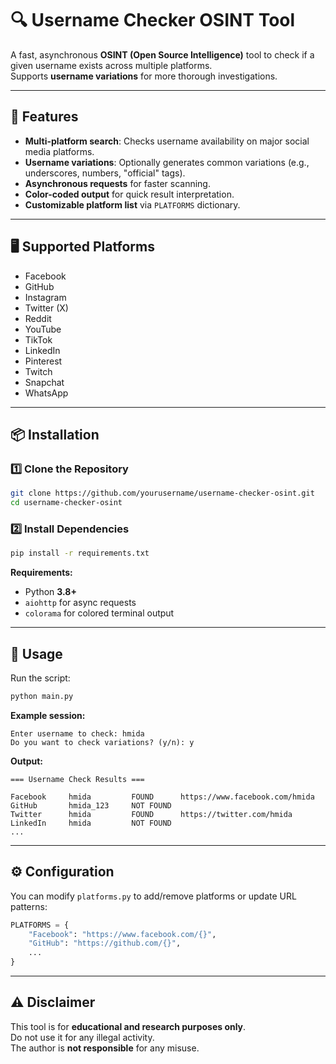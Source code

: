 # 🔍 Username Checker OSINT Tool

A fast, asynchronous **OSINT (Open Source Intelligence)** tool to check if a given username exists across multiple platforms.  
Supports **username variations** for more thorough investigations.

---

## 🚀 Features

- **Multi-platform search**: Checks username availability on major social media platforms.
- **Username variations**: Optionally generates common variations (e.g., underscores, numbers, "official" tags).
- **Asynchronous requests** for faster scanning.
- **Color-coded output** for quick result interpretation.
- **Customizable platform list** via `PLATFORMS` dictionary.

---

## 🖥 Supported Platforms

- Facebook  
- GitHub  
- Instagram  
- Twitter (X)  
- Reddit  
- YouTube  
- TikTok  
- LinkedIn  
- Pinterest  
- Twitch  
- Snapchat  
- WhatsApp  

---

## 📦 Installation

### 1️⃣ Clone the Repository
```bash
git clone https://github.com/yourusername/username-checker-osint.git
cd username-checker-osint
```

### 2️⃣ Install Dependencies
```bash
pip install -r requirements.txt
```

**Requirements:**
- Python **3.8+**
- `aiohttp` for async requests
- `colorama` for colored terminal output

---

## 📜 Usage

Run the script:
```bash
python main.py
```

**Example session:**
```
Enter username to check: hmida
Do you want to check variations? (y/n): y
```

**Output:**
```
=== Username Check Results ===

Facebook     hmida         FOUND      https://www.facebook.com/hmida
GitHub       hmida_123     NOT FOUND
Twitter      hmida         FOUND      https://twitter.com/hmida
LinkedIn     hmida         NOT FOUND
...
```

---

## ⚙ Configuration

You can modify `platforms.py` to add/remove platforms or update URL patterns:
```python
PLATFORMS = {
    "Facebook": "https://www.facebook.com/{}",
    "GitHub": "https://github.com/{}",
    ...
}
```


---

## ⚠️ Disclaimer
This tool is for **educational and research purposes only**.  
Do not use it for any illegal activity.  
The author is **not responsible** for any misuse.


